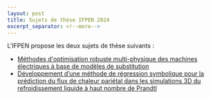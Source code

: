 ```yaml
---
layout: post
title: Sujets de thèse IFPEN 2024
excerpt_separator: <!--more-->
---
```

L'IFPEN propose les deux sujets de thèse suivants :

 - [Méthodes d'optimisation robuste multi-physique des machines électriques à base de modèles de substitution](/files/jobs/2024-these-IFPEN-ENS-Optim_multiphysique_machines-electriques.pdf)
 - [Développement d’une méthode de régression symbolique pour la prédiction du flux de chaleur pariétal dans les simulations 3D du refroidissement liquide à haut nombre de Prandtl](/files/jobs/2024-these-IFPEN-LISN-regression-symbolique.pdf)


